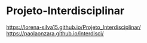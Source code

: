 # Projeto-Interdisciplinar
https://lorena-silva15.github.io/Projeto_Interdisciplinar/
 https://paolaonzara.github.io/interdisci/
